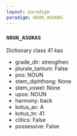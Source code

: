 ```yaml
---
layout: paradigm
paradigm: NOUN_ASUKAS
---
```

### ` NOUN_ASUKAS `

Dictionary class 41 kas
* grade_dir: strengthen
* plurale_tantum: False
* pos: NOUN
* stem_diphthong: None
* stem_vowel: None
* upos: NOUN
* harmony: back
* kotus_av: A
* kotus_tn: 41
* clitics: False
* possessive: False

